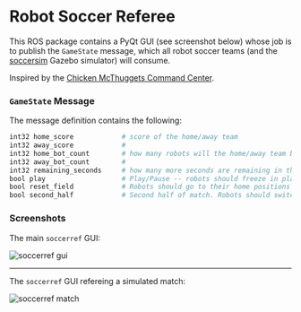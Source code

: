 Robot Soccer Referee
====================

This ROS package contains a PyQt GUI (see screenshot below) whose job is to publish the `GameState` message, which all robot soccer teams (and the [soccersim](https://github.com/embeddedprogrammer/soccersim) Gazebo simulator) will consume.

Inspired by the [Chicken McThuggets Command Center](https://www.youtube.com/watch?v=bMZNFNGh_Pk&feature=youtu.be).

### `GameState` Message ###

The message definition contains the following:

```bash
int32 home_score            # score of the home/away team
int32 away_score            #
int32 home_bot_count        # how many robots will the home/away team be playing with?
int32 away_bot_count        # 
int32 remaining_seconds     # how many more seconds are remaining in this half?
bool play                   # Play/Pause -- robots should freeze in place when false
bool reset_field            # Robots should go to their home positions and freeze while true
bool second_half            # Second half of match. Robots should switch sides.
```

### Screenshots ###

The main `soccerref` GUI:

![soccerref gui](https://github.com/embeddedprogrammer/soccerref/wiki/assets/soccerref.png)

--------------------------

The `soccerref` GUI refereing a simulated match:

![soccerref match](https://github.com/embeddedprogrammer/soccerref/wiki/assets/soccerref_sim_action.png)